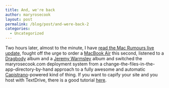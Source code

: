 ```yaml
---
title: And, we're back
author: maryrosecook
layout: post
permalink: /blog/post/and-were-back-2
categories:
  - Uncategorized
---
```

Two hours later, almost to the minute, I have [read the Mac Rumours live update][1], fought off the urge to order a [MacBook Air][2] this second, listened to a [Dragbody][3] album and a [Jeremy Warmsley][4] album and switched the maryrosecook.com deployment system from a change-the-files-in-the-app-directory-by-hand approach to a fully awesome and automatic [Capistrano][5]-powered kind of thing. If you want to capify your site and you host with TextDrive, there is a good tutorial [here][6].

 [1]: http://www.macrumorslive.com/
 [2]: http://www.apple.com/macbookair/
 [3]: http://profile.myspace.com/index.cfm?fuseaction=user.viewprofile&friendID=10198231
 [4]: http://www.jeremywarmsley.com/
 [5]: http://www.capify.org/
 [6]: http://www.youtilize.com/post/deploying-with-capistrano-on-textdrive
